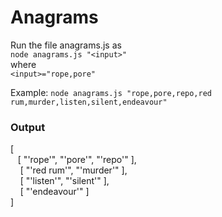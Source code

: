 # Anagrams

Run the file anagrams.js as    
``node anagrams.js "<input>" ``    
where    
``<input>="rope,pore"``  

Example: ``node anagrams.js "rope,pore,repo,red rum,murder,listen,silent,endeavour"``    

### Output   

[    
&nbsp;&nbsp;&nbsp;[ "'rope'", "'pore'", "'repo'" ],    
&nbsp;&nbsp;&nbsp;  [ "'red rum'", "'murder'" ],    
 &nbsp;&nbsp;&nbsp; [ "'listen'", "'silent'" ],    
 &nbsp;&nbsp;&nbsp; [ "'endeavour'" ]      
]          


